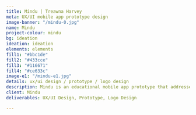 ```yaml
---
title: Mindu | Treawna Harvey
meta: UX/UI mobile app prototype design
image-banner: "/mindu-0.jpg"
name: Mindu
project-colour: mindu
bg: ideation
ideation: ideation
elements: elements
fill1: "#bbc1de"
fill2: "#433cce"
fill3: "#116671"
fill4: "#ce633c"
image-e1: "/mindu-e1.jpg"
details: ux/ui design / prototype / logo design
description: Mindu is an educational mobile app prototype that addresses mental health and wellness.
client: Mindu
deliverables: UX/UI Design, Prototype, Logo Design

---
```

